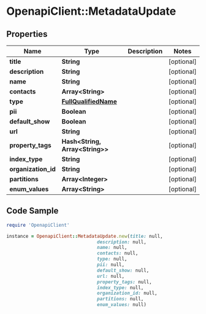 # OpenapiClient::MetadataUpdate

## Properties

Name | Type | Description | Notes
------------ | ------------- | ------------- | -------------
**title** | **String** |  | [optional] 
**description** | **String** |  | [optional] 
**name** | **String** |  | [optional] 
**contacts** | **Array&lt;String&gt;** |  | [optional] 
**type** | [**FullQualifiedName**](FullQualifiedName.md) |  | [optional] 
**pii** | **Boolean** |  | [optional] 
**default_show** | **Boolean** |  | [optional] 
**url** | **String** |  | [optional] 
**property_tags** | **Hash&lt;String, Array&lt;String&gt;&gt;** |  | [optional] 
**index_type** | **String** |  | [optional] 
**organization_id** | **String** |  | [optional] 
**partitions** | **Array&lt;Integer&gt;** |  | [optional] 
**enum_values** | **Array&lt;String&gt;** |  | [optional] 

## Code Sample

```ruby
require 'OpenapiClient'

instance = OpenapiClient::MetadataUpdate.new(title: null,
                                 description: null,
                                 name: null,
                                 contacts: null,
                                 type: null,
                                 pii: null,
                                 default_show: null,
                                 url: null,
                                 property_tags: null,
                                 index_type: null,
                                 organization_id: null,
                                 partitions: null,
                                 enum_values: null)
```


